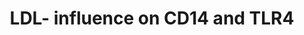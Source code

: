 ---
annotations:
- id: CL:0000576
  parent: native cell
  type: Cell Type Ontology
  value: monocyte
- id: PW:0000232
  parent: signaling pathway
  type: Pathway Ontology
  value: phosphatidylinositol 3-kinase-Akt signaling pathway
- id: PW:0000515
  parent: signaling pathway
  type: Pathway Ontology
  value: Interleukin-10 signaling pathway
- id: PW:0000512
  parent: signaling pathway
  type: Pathway Ontology
  value: Interleukin mediated signaling pathway
- id: PW:0000595
  parent: signaling pathway
  type: Pathway Ontology
  value: phosphatidylinositol 3-kinase signaling pathway
- id: PW:0000003
  parent: signaling pathway
  type: Pathway Ontology
  value: signaling pathway
- id: PW:0000828
  parent: signaling pathway
  type: Pathway Ontology
  value: cytokine mediated signaling pathway
- id: PW:0000882
  parent: signaling pathway
  type: Pathway Ontology
  value: interleukin-1 family mediated signaling pathway
authors:
- DeSl
- Eweitz
citedin: ''
communities: []
description: Electronegative LDL (LDL(-)) is a plasma LDL subfraction inducing induces
  cytokine release in monocytes by activating TLR4. The subsequent phosphorylation
  of p38 MAPK phosphorylation (which is higher compared to native LDL) through TLR4
  and PI3k/Akt pathways activates NF-kB, AP-1 and CREB. These last three have a direct
  effect on four cytokines (IL1B, IL6, IL10 and MCP1), with bold black letters for
  the highest level of cytokine induction, gray letters for the lowest level and regular
  letter for the intermediate induction.
last-edited: 2024-07-30
ndex: null
organisms:
- Homo sapiens
redirect_from:
- /index.php/Pathway:WP5272
- /instance/WP5272
- /instance/WP5272_r134931
revision: r134931
schema-jsonld:
- '@context': https://schema.org/
  '@id': https://wikipathways.github.io/pathways/WP5272.html
  '@type': Dataset
  creator:
    '@type': Organization
    name: WikiPathways
  description: Electronegative LDL (LDL(-)) is a plasma LDL subfraction inducing induces
    cytokine release in monocytes by activating TLR4. The subsequent phosphorylation
    of p38 MAPK phosphorylation (which is higher compared to native LDL) through TLR4
    and PI3k/Akt pathways activates NF-kB, AP-1 and CREB. These last three have a
    direct effect on four cytokines (IL1B, IL6, IL10 and MCP1), with bold black letters
    for the highest level of cytokine induction, gray letters for the lowest level
    and regular letter for the intermediate induction.
  keywords:
  - AKT
  - AP-1
  - CCL2
  - CD14
  - CREB1
  - CREB2
  - CREB3
  - CREB3L1
  - CREB3L2
  - CREB3L3
  - CREB3L4
  - CREB5
  - IL10
  - IL1B
  - IL6
  - LDL-
  - MAPK11
  - MAPK12
  - MAPK13
  - MAPK14
  - NFKB1
  - NFKB2
  - PI3K
  - REL
  - RELA
  - RELB
  - TLR4
  license: CC0
  name: LDL- influence on CD14 and TLR4
seo: CreativeWork
title: LDL- influence on CD14 and TLR4
wpid: WP5272
---